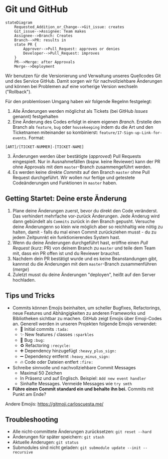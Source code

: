 # Git und GitHub

```mermaid
stateDiagram
    Requested_Addition_or_Change-->Git_issue: creates
    Git_issue-->Assignee: Team makes
    Assignee-->Branch: Creates
    Branch-->PR: results in
    state PR {
        Approver-->Pull_Request: approves or denies
        Developer-->Pull_Request: improves
    }
    PR-->Merge: after Approvals
    Merge-->Deployment
```

Wir benutzen für die Versionierung und Verwaltung unseres Quellcodes Git und des Service GitHub. Damit sorgen wir für nachvollziehbare Änderungen und können bei Problemen auf eine vorherige Version wechseln ("Rollback").

Für den problemlosen Umgang haben wir folgende Regelnn festgelegt:

1. Alle Änderungen werden möglichst als Tickets (bei GitHub *Issues* genannt) festgehalten
2. Eine Änderung des Codes erfolgt in einem eigenen *Branch*. Erstelle den Branch als `feature`, `bug` oder `housekeeping` indem du die Art und den Ticketnamen miteinander so kombinierst: `feature/17-Sign-up-Link-for-events`. Format:
```
[ART]/[TICKET-NUMMER]-[TICKET-NAME]
```
3. Änderungen werden über bestätigte (*approved*) Pull Requests eingespielt. Nur in Ausnahmefällen (bspw. keine Reviewer) kann der PR ohne Approvals mit dem `master`-Branch zusammengeführt werden.
4. Es werden keine direkte *Commits* auf den Branch `master` ohne Pull Request durchgeführt. Wir wollen nur fertige und getestete Codeänderungen und Funktionen in `master` haben.

## Getting Startet: Deine erste Änderung
1. Plane deine Änderungen zuerst, bevor du direkt den Code veränderst. Das verhindert mehrfache vor-zurück Änderungen. Jede Änderug wird dann gebündelt als `Commits` zurück in den Branch gepusht. Versuche deine Änderungenn so klein wie möglich aber so reichhaltig wie nötig zu halten, damit - falls du mal einen Commit zurückziehen musst - du zu jedem Zeitpunnkt ein funktionierendes System hast.
2. Wenn du deine Änderungen durchgeführt hast, eröffne einen *Pull Request* (kurz: PR) von deinem Branch zu `master` und teile dem Team mit, dass ein PR offen ist und du Reviewer brauchst.
3. Nachdem dein PR bestätigt wurde und es keine Beanstandungen gibt, kannnst du die Änderungen mit dem `master`-Branch zusammenführen (*merge*)
4. Zuletzt musst du deine Änderungen "deployen", heißt auf den Server hochladen.

## Tips und Tricks
- Commits können Emojis beinhalten, um scheller Bugfixes, Refactorings, neue Features und Abhängigkeiten zu anderen Frameworks und Bibliotheken sichtbar zu machen. GitHub zeigt Emojis über Emoji-Codes an. Generell werden in unseren Projekten folgende Emojis verwendet:
  - :tada: Initial commits `:tada:`
  - :sparkles: New features / classes `:sparkles`
  - :bug: Bug `:bug:`
  - :recycle: Refactoring `:recycle:`
  - :heavy_plus_sign: Dependency hinzugefügt `:heavy_plus_sign:`
  - :heavy_minus_sign: Dependency entfernt `:heavy_minus_sign:`
  - :fire: Code oder Dateien entfert `:fire:`
- Schreibe sinnvolle und nachvollziehbare Commit Messages
  - Maximal 50 Zeichen
  - In Präsenz und auf Englisch. Beispiel: `Add new event handler`
  - Sinhafte Messages. Vermeide Messages wie `try smth`
- **Führe einen Commit standard ein und behalte ihn bei.** Commits mit Punkt am Ende?

Andere Emojis: <https://gitmoji.carloscuesta.me/>

## Troubleshooting

- Alle nicht-committete Änderungen zurücksetzen: `git reset --hard`
- Änderungen für später speichern: `git stash`
- Aktuelle Änderugen: `git status`
- Submodules sind nicht geladen: `git submodule update --init --recursive`
